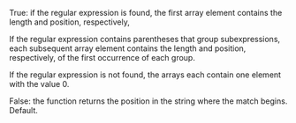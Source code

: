 True: if the regular expression is found, the first array
element contains the length and position, respectively,

If the regular expression contains parentheses that
group subexpressions, each subsequent array element
contains the length and position, respectively, of
the first occurrence of each group.

If the regular expression is not found, the arrays each
contain one element with the value 0.

False: the function returns the position in the string
where the match begins. Default.
